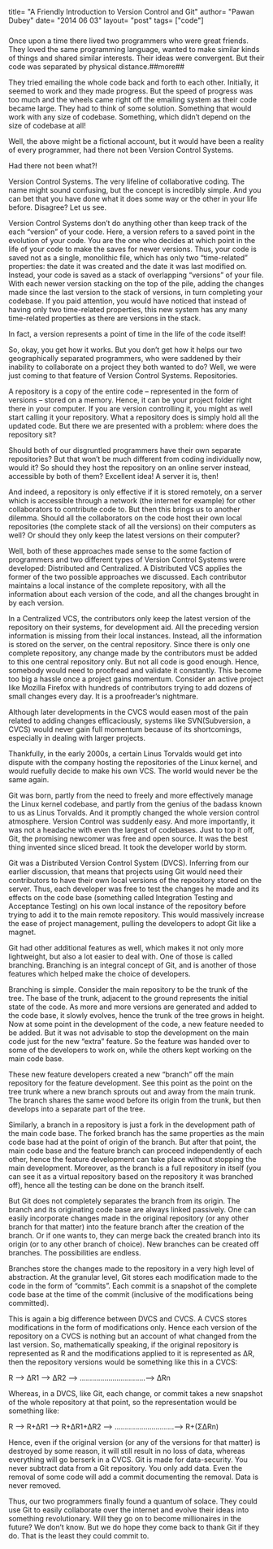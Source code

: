 title= "A Friendly Introduction to Version Control and Git"
author= "Pawan Dubey"
date= "2014 06 03"
layout= "post"
tags= ["code"]
#####
Once upon a time there lived two programmers who were great friends. They loved the same programming language, wanted to make similar kinds of things and shared similar interests. Their ideas were convergent. But their code was separated by physical distance.##more##

They tried emailing the whole code back and forth to each other. Initially, it seemed to work and they made progress. But the speed of progress was too much and the wheels came right off the emailing system as their code became large. They had to think of some solution. Something that would work with any size of codebase. Something, which didn’t depend on the size of codebase at all!

Well, the above might be a fictional account, but it would have been a reality of every programmer, had there not been Version Control Systems.

Had there not been what?!

Version Control Systems. The very lifeline of collaborative coding. The name might sound confusing, but the concept is incredibly simple. And you can bet that you have done what it does some way or the other in your life before. Disagree? Let us see.

Version Control Systems don’t do anything other than keep track of the each “version” of your code. Here, a version refers to a saved point in the evolution of your code. You are the one who decides at which point in the life of your code to make the saves for newer versions. Thus, your code is saved not as a single, monolithic file, which has only two “time-related” properties: the date it was created and the date it was last modified on. Instead, your code is saved as a stack of overlapping “versions” of your file. With each newer version stacking on the top of the pile, adding the changes made since the last version to the stack of versions, in turn completing your codebase. If you paid attention, you would have noticed that instead of having only two time-related properties, this new system has any many time-related properties as there are versions in the stack.

In fact, a version represents a point of time in the life of the code itself!

So, okay, you get how it works. But you don’t get how it helps our two geographically separated programmers, who were saddened by their inability to collaborate on a project they both wanted to do? Well, we were just coming to that feature of Version Control Systems. Repositories.

A repository is a copy of the entire code – represented in the form of versions – stored on a memory. Hence, it can be your project folder right there in your computer. If you are version controlling it, you might as well start calling it your repository. What a repository does is simply hold all the updated code. But there we are presented with a problem: where does the repository sit?

Should both of our disgruntled programmers have their own separate repositories? But that won’t be much different from coding individually now, would it? So should they host the repository on an online server instead, accessible by both of them? Excellent idea! A server it is, then!

And indeed, a repository is only effective if it is stored remotely, on a server which is accessible through a network (the internet for example) for other collaborators to contribute code to. But then this brings us to another dilemma. Should all the collaborators on the code host their own local repositories (the complete stack of all the versions) on their computers as well? Or should they only keep the latest versions on their computer?

Well, both of these approaches made sense to the some faction of programmers and two different types of Version Control Systems were developed: Distributed and Centralized. A Distributed VCS applies the former of the two possible approaches we discussed. Each contributor maintains a local instance of the complete repository, with all the information about each version of the code, and all the changes brought in by each version.

In a Centralized VCS, the contributors only keep the latest version of the repository on their systems, for development aid. All the preceding version information is missing from their local instances. Instead, all the information is stored on the server, on the central repository. Since there is only one complete repository, any change made by the contributors must be added to this one central repository only. But not all code is good enough. Hence, somebody would need to proofread and validate it constantly. This become too big a hassle once a project gains momentum. Consider an active project like Mozilla Firefox with hundreds of contributors trying to add dozens of small changes every day. It is a proofreader’s nightmare.

Although later developments in the CVCS would easen most of the pain related to adding changes efficaciously, systems like SVN(Subversion, a CVCS) would never gain full momentum because of its shortcomings, especially in dealing with larger projects.

Thankfully, in the early 2000s, a certain Linus Torvalds would get into dispute with the company hosting the repositories of the Linux kernel, and would ruefully decide to make his own VCS. The world would never be the same again.

Git was born, partly from the need to freely and more effectively manage the Linux kernel codebase, and partly from the genius of the badass known to us as Linus Torvalds. And it promptly changed the whole version control atmosphere. Version Control was suddenly easy. And more importantly, it was not a headache with even the largest of codebases. Just to top it off, Git, the promising newcomer was free and open source. It was the best thing invented since sliced bread. It took the developer world by storm.

Git was a Distributed Version Control System (DVCS). Inferring from our earlier discussion, that means that projects using Git would need their contributors to have their own local versions of the repository stored on the server. Thus, each developer was free to test the changes he made and its effects on the code base (something called Integration Testing and Acceptance Testing) on his own local instance of the repository before trying to add it to the main remote repository. This would massively increase the ease of project management, pulling the developers to adopt Git like a magnet.

Git had other additional features as well, which makes it not only more lightweight, but also a lot easier to deal with. One of those is called branching. Branching is an integral concept of Git, and is another of those features which helped make the choice of developers.

Branching is simple. Consider the main repository to be the trunk of the tree. The base of the trunk, adjacent to the ground represents the initial state of the code. As more and more versions are generated and added to the code base, it slowly evolves, hence the trunk of the tree grows in height. Now at some point in the development of the code, a new feature needed to be added. But it was not advisable to stop the development on the main code just for the new “extra” feature. So the feature was handed over to some of the developers to work on, while the others kept working on the main code base.

These new feature developers created a new “branch” off the main repository for the feature development. See this point as the point on the tree trunk where a new branch sprouts out and away from the main trunk. The branch shares the same wood before its origin from the trunk, but then develops into a separate part of the tree.

Similarly, a branch in a repository is just a fork in the development path of the main code base. The forked branch has the same properties as the main code base had at the point of origin of the branch. But after that point, the main code base and the feature branch can proceed independently of each other, hence the feature development can take place without stopping the main development. Moreover, as the branch is a full repository in itself (you can see it as a virtual repository based on the repository it was branched off), hence all the testing can be done on the branch itself.

But Git does not completely separates the branch from its origin. The branch and its originating code base are always linked passively. One can easily incorporate changes made in the original repository (or any other branch for that matter) into the feature branch after the creation of the branch. Or if one wants to, they can merge back the created branch into its origin (or to any other branch of choice). New branches can be created off branches. The possibilities are endless.

Branches store the changes made to the repository in a very high level of abstraction. At the granular level, Git stores each modification made to the code in the form of “commits”. Each commit is a snapshot of the complete code base at the time of the commit (inclusive of the modifications being committed).

This is again a big difference between DVCS and CVCS. A CVCS stores modifications in the form of modifications only. Hence each version of the repository on a CVCS is nothing but an account of what changed from the last version. So, mathematically speaking, if the original repository is represented as R and the modifications applied to it is represented as ∆R, then the repository versions would be something like this in a CVCS:

R –> ∆R1 –> ∆R2 –> …………………………..–> ∆Rn

Whereas, in a DVCS, like Git, each change, or commit takes a new snapshot of the whole repository at that point, so the representation would be something like:

R –> R+∆R1 –> R+∆R1+∆R2 –> ………………………..–> R+(Σ∆Rn)

Hence, even if the original version (or any of the versions for that matter) is destroyed by some reason, it will still result in no loss of data, whereas everything will go berserk in a CVCS. Git is made for data-security. You never subtract data from a Git repository. You only add data. Even the removal of some code will add a commit documenting the removal. Data is never removed.

Thus, our two programmers finally found a quantum of solace. They could use Git to easily collaborate over the internet and evolve their ideas into something revolutionary. Will they go on to become millionaires in the future? We don’t know. But we do hope they come back to thank Git if they do. That is the least they could commit to.

